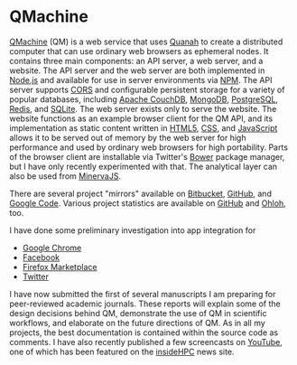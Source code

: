 QMachine
========

[QMachine](https://www.qmachine.org) (QM) is a web service that uses
[Quanah](http://wilkinson.github.com/quanah) to create a distributed computer
that can use ordinary web browsers as ephemeral nodes. It contains three main
components: an API server, a web server, and a website. The API server and the
web server are both implemented in [Node.js](http://nodejs.org) and available
for use in server environments via [NPM](https://npmjs.org/package/qm). The API
server supports [CORS](http://www.w3.org/TR/cors/) and configurable persistent
storage for a variety of popular databases, including
[Apache CouchDB](http://couchdb.apache.org/),
[MongoDB](http://www.mongodb.org/), [PostgreSQL](http://www.postgresql.org),
[Redis](http://redis.io), and [SQLite](http://www.sqlite.org). The web server
exists only to serve the website. The website functions as an example browser
client for the QM API, and its implementation as static content written in
[HTML5](http://www.whatwg.org/specs/web-apps/current-work/multipage/),
[CSS](http://www.w3.org/Style/CSS/Overview.en.html), and
[JavaScript](http://www.ecma-international.org/publications/files/ECMA-ST/Ecma-262.pdf) allows it to be served out of memory by the web server for high
performance and used by ordinary web browsers for high portability. Parts of
the browser client are installable via Twitter's
[Bower](http://twitter.github.com/bower/) package manager, but I have only
recently experimented with that. The analytical layer can also be used from
[MinervaJS](http://minervajs.org/site/index.html#!/view/qm).

There are several project "mirrors" available on
[Bitbucket](https://bitbucket.org/wilkinson/qmachine),
[GitHub](https://github.com/wilkinson/qmachine), and
[Google Code](https://qmachine.googlecode.com). Various project statistics are
available on [GitHub](https://github.com/wilkinson/qmachine/graphs) and
[Ohloh](https://www.ohloh.net/p/qm), too.

I have done some preliminary investigation into app integration for

-   [Google Chrome](https://chrome.google.com/webstore/detail/meagomakeegjimdibmlodmilfhplkjgp)
-   [Facebook](http://apps.facebook.com/qmachine/)
-   [Firefox Marketplace](https://marketplace.firefox.com/app/qmachine/)
-   [Twitter](https://dev.twitter.com/apps/1755018/)

I have now submitted the first of several manuscripts I am preparing for
peer-reviewed academic journals. These reports will explain some of the design
decisions behind QM, demonstrate the use of QM in scientific workflows, and
elaborate on the future directions of QM. As in all my projects, the best
documentation is contained within the source code as comments. I have also
recently published a few screencasts on [YouTube](http://www.youtube.com/playlist?list=PLijUCyE0Z0-8nLL5qJ__v-VB3ZoRxSubg), one of which has been featured on
the [insideHPC](http://insidehpc.com/2013/03/09/video-qmachine-commodity-supercomputing-with-web-browsers/)
news site.

